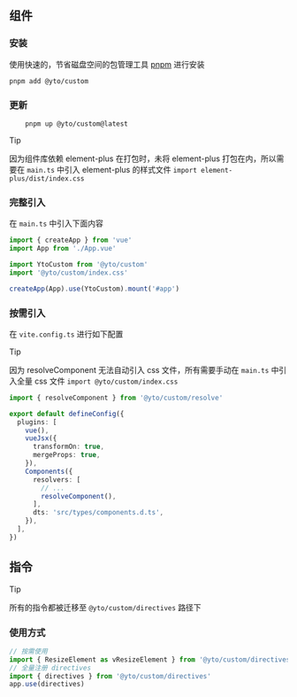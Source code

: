 ## 组件

### 安装

使用快速的，节省磁盘空间的包管理工具 [pnpm](https://pnpm.io/zh) 进行安装

```shell
pnpm add @yto/custom
```

### 更新

```shell
    pnpm up @yto/custom@latest

```

> [!TIP]
> 因为组件库依赖 element-plus 在打包时，未将 element-plus 打包在内，所以需要在 `main.ts` 中引入 element-plus 的样式文件
> `import element-plus/dist/index.css`

### 完整引入

在 `main.ts` 中引入下面内容

```ts
import { createApp } from 'vue'
import App from './App.vue'

import YtoCustom from '@yto/custom'
import '@yto/custom/index.css'

createApp(App).use(YtoCustom).mount('#app')
```

### 按需引入

在 `vite.config.ts` 进行如下配置

> [!TIP]
> 因为 resolveComponent 无法自动引入 css 文件，所有需要手动在 `main.ts` 中引入全量 css 文件
> `import @yto/custom/index.css`

```ts
import { resolveComponent } from '@yto/custom/resolve'

export default defineConfig({
  plugins: [
    vue(),
    vueJsx({
      transformOn: true,
      mergeProps: true,
    }),
    Components({
      resolvers: [
        // ...
        resolveComponent(),
      ],
      dts: 'src/types/components.d.ts',
    }),
  ],
})
```

## 指令

> [!tip]
> 所有的指令都被迁移至 `@yto/custom/directives` 路径下

### 使用方式

```ts
// 按需使用
import { ResizeElement as vResizeElement } from '@yto/custom/directives'
// 全量注册 directives
import { directives } from '@yto/custom/directives'
app.use(directives)
```
